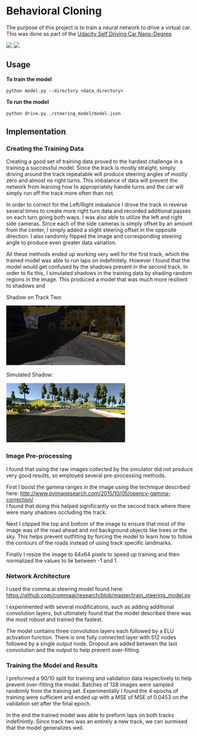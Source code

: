 
# Behavioral Cloning

The purpose of this project is to train a neural network to drive a virtual car.  
This was done as part of the
[Udacity Self Driving Car Nano-Degree]([https://www.udacity.com/course/self-driving-car-engineer-nanodegree--nd013).

![](https://github.com/Justin-Kuehn/CarND-Behavioral-Cloning/blob/master/img/track1.gif)
![](https://github.com/Justin-Kuehn/CarND-Behavioral-Cloning/blob/master/img/track2.gif)

## Usage

**To train the model**
```
python model.py --directory <data_directory>
```

**To run the model**

```
python drive.py ./steering_model/model.json
```

## Implementation

### Creating the Training Data

Creating a good set of training data proved to the hardest challenge in a training a successful model.  Since the track is mostly straight, simply driving around the track repeatable will produce steering angles of mostly zero and almost no right turns.  This imbalance of data will prevent the network from learning how to appropriately handle turns and the car will simply run off the track more often than not.

In order to correct for the Left/Right imbalance I drove the track in reverse several times to create more right turn data and recorded additional passes on each turn going both ways.  I was also able to utilize the left and right side cameras. Since each of the side cameras is simply offset by an amount from the center,  I simply added a slight steering offset in the opposite direction.  I also randomly flipped the image and corresponding steering angle to produce even greater data variation.

All these methods ended up working very well for the first track, which the trained model was able to run laps on indefinitely. However I found that the model would get confused by the shadows present in the second track. In order to fix this, I simulated shadows in the training data by shading random regions in the image.  This produced a model that was much more resilient to shadows and 

Shadow on Track Two:

![Track Shadow](https://github.com/Justin-Kuehn/CarND-Behavioral-Cloning/blob/master/img/shadow.jpg)

Simulated Shadow:

![Simulated Shadow](https://github.com/Justin-Kuehn/CarND-Behavioral-Cloning/blob/master/img/simshadow.png)


### Image Pre-processing

I found that using the raw images collected by the simulator did not produce very good results, so employed several pre-processing methods.

First I boost the gamma ranges in the image using the technique described here: 
http://www.pyimagesearch.com/2015/10/05/opencv-gamma-correction/  
I found that doing this helped significantly on the second track where there were many shadows occluding the track.  

Next I clipped the top and bottom of the image to ensure that most of the image was of the road ahead and not background objects like trees or the sky.  This helps prevent outfitting by forcing the model to learn how to follow the contours of the roads instead of using track specific landmarks.

Finally I resize the image to 64x64 pixels to speed up training and then normalized the values to lie between -1 and 1.

### Network Architecture

I used the comma.ai steering model found here: https://github.com/commaai/research/blob/master/train_steering_model.py

I experimented with several modifications, such as adding additional convolution layers, but ultimately found that the model described there was the most robust and trained the fastest.

The model contains three convolution layers each followed by a ELU activation function.  There is one fully connected layer with 512 nodes followed by a single output node.  Dropout are added between the last convolution and the output to help prevent over-fitting.

### Training the Model and Results

I preformed a 90/10 split for training and validation data respectively to help prevent over-fitting the model.  Batches of 128 images were sampled randomly from the training set.  Experimentally I found the 4 epochs of training were sufficient and ended up with a MSE of  MSE of 0.0453 on the validation set after the final epoch.   

In the end the trained model was able to preform laps on both tracks indefinintly.  Since track two was an entirely a new track, we can surmised that the model generalizes well.

